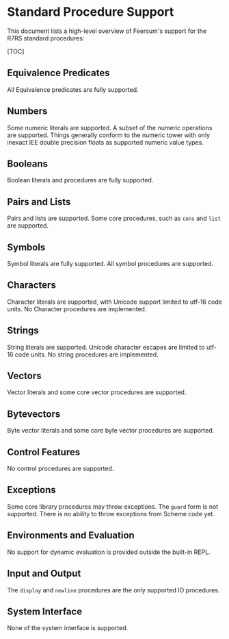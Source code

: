 # Standard Procedure Support

This document lists a high-level overview of Feersum's support for the R7RS
standard procedures:

[TOC]

## Equivalence Predicates

All Equivalence predicates are fully supported.

## Numbers

Some numeric literals are supported. A subset of the numeric operations are
supported. Things generally conform to the numeric tower with only inexact
IEE double precision floats as supported numeric value types.

## Booleans

Boolean literals and procedures are fully supported.

## Pairs and Lists

Pairs and lists are supported. Some core procedures, such as `cons` and `list`
are supported.

## Symbols

Symbol literals are fully supported. All symbol procedures are supported.

## Characters

Character literals are supported, with Unicode support limited to utf-16 code
units. No Character procedures are implemented.

## Strings

String literals are supported. Unicode character escapes are limited to utf-16
code units. No string procedures are implemented.

## Vectors

Vector literals and some core vector procedures are supported.

## Bytevectors

Byte vector literals and some core byte vector procedures are supported.

## Control Features

No control procedures are supported.

## Exceptions

Some core library procedures may throw exceptions. The `guard` form is not
supported. There is no ability to throw exceptions from Scheme code yet.

## Environments and Evaluation

No support for dynamic evaluation is provided outside the built-in REPL.

## Input and Output

The `display` and `newline` procedures are the only supported IO procedures.

## System Interface 

None of the system interface is supported.